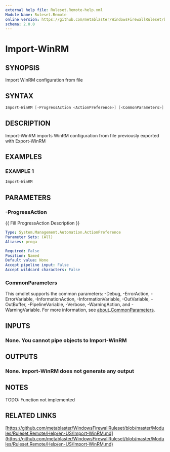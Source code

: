 ```yaml
---
external help file: Ruleset.Remote-help.xml
Module Name: Ruleset.Remote
online version: https://github.com/metablaster/WindowsFirewallRuleset/blob/master/Modules/Ruleset.Remote/Help/en-US/Import-WinRM.md
schema: 2.0.0
---
```


# Import-WinRM

## SYNOPSIS

Import WinRM configuration from file

## SYNTAX

```powershell
Import-WinRM [-ProgressAction <ActionPreference>] [<CommonParameters>]
```

## DESCRIPTION

Import-WinRM imports WinRM configuration from file previously exported with Export-WinRM

## EXAMPLES

### EXAMPLE 1

```powershell
Import-WinRM
```

## PARAMETERS

### -ProgressAction

{{ Fill ProgressAction Description }}

```yaml
Type: System.Management.Automation.ActionPreference
Parameter Sets: (All)
Aliases: proga

Required: False
Position: Named
Default value: None
Accept pipeline input: False
Accept wildcard characters: False
```

### CommonParameters

This cmdlet supports the common parameters: -Debug, -ErrorAction, -ErrorVariable, -InformationAction, -InformationVariable, -OutVariable, -OutBuffer, -PipelineVariable, -Verbose, -WarningAction, and -WarningVariable. For more information, see [about_CommonParameters](http://go.microsoft.com/fwlink/?LinkID=113216).

## INPUTS

### None. You cannot pipe objects to Import-WinRM

## OUTPUTS

### None. Import-WinRM does not generate any output

## NOTES

TODO: Function not implemented

## RELATED LINKS

[https://github.com/metablaster/WindowsFirewallRuleset/blob/master/Modules/Ruleset.Remote/Help/en-US/Import-WinRM.md](https://github.com/metablaster/WindowsFirewallRuleset/blob/master/Modules/Ruleset.Remote/Help/en-US/Import-WinRM.md)
